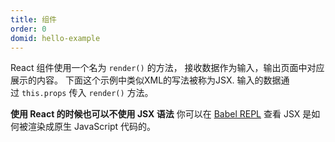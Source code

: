 ```yaml
---
title: 组件
order: 0
domid: hello-example
---
```


React 组件使用一个名为 `render()` 的方法， 接收数据作为输入，输出页面中对应展示的内容。 下面这个示例中类似XML的写法被称为JSX. 输入的数据通过 `this.props` 传入 `render()` 方法。

**使用 React 的时候也可以不使用 JSX 语法** 你可以在 [Babel REPL](https://babeljs.io/repl/#?presets=react&code_lz=MYewdgzgLgBApgGzgWzmWBeGAeAFgRgD4AJRBEAGhgHcQAnBAEwEJsB6AwgbgChRJY_KAEMAlmDh0YWRiGABXVOgB0AczhQAokiVQAQgE8AkowAUPGDADkdECChWeASl4AlOMOBQAIgHkAssp0aIySpogoaFBUQmISdC48QA) 查看 JSX 是如何被渲染成原生 JavaScript 代码的。

